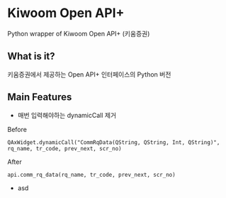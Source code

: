 # Kiwoom Open API+
Python wrapper of Kiwoom Open API+ (키움증권)

## What is it?

키움증권에서 제공하는 Open API+ 인터페이스의 Python 버전

## Main Features

- 매번 입력해야하는 dynamicCall 제거

Before

	QAxWidget.dynamicCall("CommRqData(QString, QString, Int, QString)", rq_name, tr_code, prev_next, scr_no)

After


	api.comm_rq_data(rq_name, tr_code, prev_next, scr_no)

- asd

